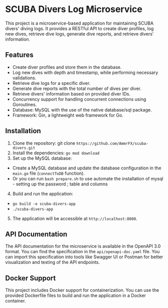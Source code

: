 # SCUBA Divers Log Microservice

This project is a microservice-based application for maintaining SCUBA divers' diving logs. It provides a RESTful API to create diver profiles, log new dives, retrieve dive logs, generate dive reports, and retrieve divers' information.

## Features

- Create diver profiles and store them in the database.
- Log new dives with depth and timestamp, while performing necessary validations.
- Retrieve dive logs for a specific diver.
- Generate dive reports with the total number of dives per diver.
- Retrieve divers' information based on provided diver IDs.
- Concurrency support for handling concurrent connections using Goroutines.
- Database: MySQL with the use of the native database/sql package.
- Framework: Gin, a lightweight web framework for Go.

## Installation

1. Clone the repository: git clone `https://github.com/AmmrFX/scuba-divers.git`
2. Install the dependencies: `go mod download`
3. Set up the MySQL database:
- Create a MySQL database and update the database configuration in the `main.go` file (`connectToDB` function).
- Or you can run `bash prepare.sh` to use automate the installation of mysql - setting up the password ; table and columns
4. Build and run the application:
- `go build -o scuba-divers-app`
- `./scuba-divers-app`

5. The application will be accessible at `http://localhost:8080`.

## API Documentation

The API documentation for the microservice is available in the OpenAPI 3.0 format. You can find the specification in the `api/openapi-doc.yaml` file. You can import this specification into tools like Swagger UI or Postman for better visualization and testing of the API endpoints.

## Docker Support
This project includes Docker support for containerization. You can use the provided Dockerfile files to build and run the application in a Docker container.




